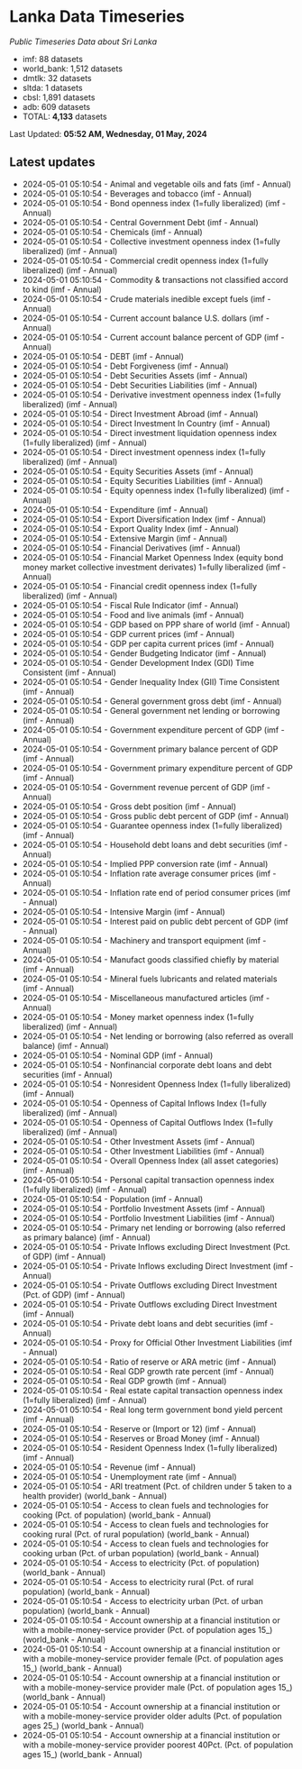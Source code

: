 # Lanka Data Timeseries
*Public Timeseries Data about Sri Lanka*

* imf: 88 datasets
* world_bank: 1,512 datasets
* dmtlk: 32 datasets
* sltda: 1 datasets
* cbsl: 1,891 datasets
* adb: 609 datasets
* TOTAL: **4,133** datasets

Last Updated: **05:52 AM, Wednesday, 01 May, 2024**

## Latest updates

* 2024-05-01 05:10:54 - Animal and vegetable oils and fats (imf - Annual)
* 2024-05-01 05:10:54 - Beverages and tobacco (imf - Annual)
* 2024-05-01 05:10:54 - Bond openness index (1=fully liberalized) (imf - Annual)
* 2024-05-01 05:10:54 - Central Government Debt (imf - Annual)
* 2024-05-01 05:10:54 - Chemicals (imf - Annual)
* 2024-05-01 05:10:54 - Collective investment openness index (1=fully liberalized) (imf - Annual)
* 2024-05-01 05:10:54 - Commercial credit openness index (1=fully liberalized) (imf - Annual)
* 2024-05-01 05:10:54 - Commodity & transactions not classified accord to kind (imf - Annual)
* 2024-05-01 05:10:54 - Crude materials inedible except fuels (imf - Annual)
* 2024-05-01 05:10:54 - Current account balance U.S. dollars (imf - Annual)
* 2024-05-01 05:10:54 - Current account balance percent of GDP (imf - Annual)
* 2024-05-01 05:10:54 - DEBT (imf - Annual)
* 2024-05-01 05:10:54 - Debt Forgiveness (imf - Annual)
* 2024-05-01 05:10:54 - Debt Securities Assets (imf - Annual)
* 2024-05-01 05:10:54 - Debt Securities Liabilities (imf - Annual)
* 2024-05-01 05:10:54 - Derivative investment openness index (1=fully liberalized) (imf - Annual)
* 2024-05-01 05:10:54 - Direct Investment Abroad (imf - Annual)
* 2024-05-01 05:10:54 - Direct Investment In Country (imf - Annual)
* 2024-05-01 05:10:54 - Direct investment liquidation openness index (1=fully liberalized) (imf - Annual)
* 2024-05-01 05:10:54 - Direct investment openness index (1=fully liberalized) (imf - Annual)
* 2024-05-01 05:10:54 - Equity Securities Assets (imf - Annual)
* 2024-05-01 05:10:54 - Equity Securities Liabilities (imf - Annual)
* 2024-05-01 05:10:54 - Equity openness index (1=fully liberalized) (imf - Annual)
* 2024-05-01 05:10:54 - Expenditure (imf - Annual)
* 2024-05-01 05:10:54 - Export Diversification Index (imf - Annual)
* 2024-05-01 05:10:54 - Export Quality Index (imf - Annual)
* 2024-05-01 05:10:54 - Extensive Margin (imf - Annual)
* 2024-05-01 05:10:54 - Financial Derivatives (imf - Annual)
* 2024-05-01 05:10:54 - Financial Market Openness Index (equity bond money market collective investment derivates) 1=fully liberalized (imf - Annual)
* 2024-05-01 05:10:54 - Financial credit openness index (1=fully liberalized) (imf - Annual)
* 2024-05-01 05:10:54 - Fiscal Rule Indicator (imf - Annual)
* 2024-05-01 05:10:54 - Food and live animals (imf - Annual)
* 2024-05-01 05:10:54 - GDP based on PPP share of world (imf - Annual)
* 2024-05-01 05:10:54 - GDP current prices (imf - Annual)
* 2024-05-01 05:10:54 - GDP per capita current prices (imf - Annual)
* 2024-05-01 05:10:54 - Gender Budgeting Indicator (imf - Annual)
* 2024-05-01 05:10:54 - Gender Development Index (GDI) Time Consistent (imf - Annual)
* 2024-05-01 05:10:54 - Gender Inequality Index (GII) Time Consistent (imf - Annual)
* 2024-05-01 05:10:54 - General government gross debt (imf - Annual)
* 2024-05-01 05:10:54 - General government net lending or borrowing (imf - Annual)
* 2024-05-01 05:10:54 - Government expenditure percent of GDP (imf - Annual)
* 2024-05-01 05:10:54 - Government primary balance percent of GDP (imf - Annual)
* 2024-05-01 05:10:54 - Government primary expenditure percent of GDP (imf - Annual)
* 2024-05-01 05:10:54 - Government revenue percent of GDP (imf - Annual)
* 2024-05-01 05:10:54 - Gross debt position (imf - Annual)
* 2024-05-01 05:10:54 - Gross public debt percent of GDP (imf - Annual)
* 2024-05-01 05:10:54 - Guarantee openness index (1=fully liberalized) (imf - Annual)
* 2024-05-01 05:10:54 - Household debt loans and debt securities (imf - Annual)
* 2024-05-01 05:10:54 - Implied PPP conversion rate (imf - Annual)
* 2024-05-01 05:10:54 - Inflation rate average consumer prices (imf - Annual)
* 2024-05-01 05:10:54 - Inflation rate end of period consumer prices (imf - Annual)
* 2024-05-01 05:10:54 - Intensive Margin (imf - Annual)
* 2024-05-01 05:10:54 - Interest paid on public debt percent of GDP (imf - Annual)
* 2024-05-01 05:10:54 - Machinery and transport equipment (imf - Annual)
* 2024-05-01 05:10:54 - Manufact goods classified chiefly by material (imf - Annual)
* 2024-05-01 05:10:54 - Mineral fuels lubricants and related materials (imf - Annual)
* 2024-05-01 05:10:54 - Miscellaneous manufactured articles (imf - Annual)
* 2024-05-01 05:10:54 - Money market openness index (1=fully liberalized) (imf - Annual)
* 2024-05-01 05:10:54 - Net lending or borrowing (also referred as overall balance) (imf - Annual)
* 2024-05-01 05:10:54 - Nominal GDP (imf - Annual)
* 2024-05-01 05:10:54 - Nonfinancial corporate debt loans and debt securities (imf - Annual)
* 2024-05-01 05:10:54 - Nonresident Openness Index (1=fully liberalized) (imf - Annual)
* 2024-05-01 05:10:54 - Openness of Capital Inflows Index (1=fully liberalized) (imf - Annual)
* 2024-05-01 05:10:54 - Openness of Capital Outflows Index (1=fully liberalized) (imf - Annual)
* 2024-05-01 05:10:54 - Other Investment Assets (imf - Annual)
* 2024-05-01 05:10:54 - Other Investment Liabilities (imf - Annual)
* 2024-05-01 05:10:54 - Overall Openness Index (all asset categories) (imf - Annual)
* 2024-05-01 05:10:54 - Personal capital transaction openness index (1=fully liberalized) (imf - Annual)
* 2024-05-01 05:10:54 - Population (imf - Annual)
* 2024-05-01 05:10:54 - Portfolio Investment Assets (imf - Annual)
* 2024-05-01 05:10:54 - Portfolio Investment Liabilities (imf - Annual)
* 2024-05-01 05:10:54 - Primary net lending or borrowing (also referred as primary balance) (imf - Annual)
* 2024-05-01 05:10:54 - Private Inflows excluding Direct Investment (Pct. of GDP) (imf - Annual)
* 2024-05-01 05:10:54 - Private Inflows excluding Direct Investment (imf - Annual)
* 2024-05-01 05:10:54 - Private Outflows excluding Direct Investment (Pct. of GDP) (imf - Annual)
* 2024-05-01 05:10:54 - Private Outflows excluding Direct Investment (imf - Annual)
* 2024-05-01 05:10:54 - Private debt loans and debt securities (imf - Annual)
* 2024-05-01 05:10:54 - Proxy for Official Other Investment Liabilities (imf - Annual)
* 2024-05-01 05:10:54 - Ratio of reserve or ARA metric (imf - Annual)
* 2024-05-01 05:10:54 - Real GDP growth rate percent (imf - Annual)
* 2024-05-01 05:10:54 - Real GDP growth (imf - Annual)
* 2024-05-01 05:10:54 - Real estate capital transaction openness index (1=fully liberalized) (imf - Annual)
* 2024-05-01 05:10:54 - Real long term government bond yield percent (imf - Annual)
* 2024-05-01 05:10:54 - Reserve or (Import or 12) (imf - Annual)
* 2024-05-01 05:10:54 - Reserves or Broad Money (imf - Annual)
* 2024-05-01 05:10:54 - Resident Openness Index (1=fully liberalized) (imf - Annual)
* 2024-05-01 05:10:54 - Revenue (imf - Annual)
* 2024-05-01 05:10:54 - Unemployment rate (imf - Annual)
* 2024-05-01 05:10:54 - ARI treatment (Pct. of children under 5 taken to a health provider) (world_bank - Annual)
* 2024-05-01 05:10:54 - Access to clean fuels and technologies for cooking (Pct. of population) (world_bank - Annual)
* 2024-05-01 05:10:54 - Access to clean fuels and technologies for cooking rural (Pct. of rural population) (world_bank - Annual)
* 2024-05-01 05:10:54 - Access to clean fuels and technologies for cooking urban (Pct. of urban population) (world_bank - Annual)
* 2024-05-01 05:10:54 - Access to electricity (Pct. of population) (world_bank - Annual)
* 2024-05-01 05:10:54 - Access to electricity rural (Pct. of rural population) (world_bank - Annual)
* 2024-05-01 05:10:54 - Access to electricity urban (Pct. of urban population) (world_bank - Annual)
* 2024-05-01 05:10:54 - Account ownership at a financial institution or with a mobile-money-service provider (Pct. of population ages 15_) (world_bank - Annual)
* 2024-05-01 05:10:54 - Account ownership at a financial institution or with a mobile-money-service provider female (Pct. of population ages 15_) (world_bank - Annual)
* 2024-05-01 05:10:54 - Account ownership at a financial institution or with a mobile-money-service provider male (Pct. of population ages 15_) (world_bank - Annual)
* 2024-05-01 05:10:54 - Account ownership at a financial institution or with a mobile-money-service provider older adults (Pct. of population ages 25_) (world_bank - Annual)
* 2024-05-01 05:10:54 - Account ownership at a financial institution or with a mobile-money-service provider poorest 40Pct. (Pct. of population ages 15_) (world_bank - Annual)